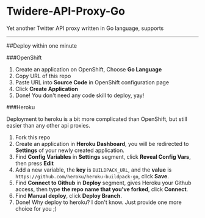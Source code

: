 # Twidere-API-Proxy-Go
Yet another Twitter API proxy written in Go language, supports

----

##Deploy within one minute


###OpenShift

1. Create an application on OpenShift, Choose **Go Language**
2. Copy URL of this repo
3. Paste URL into **Source Code** in OpenShift configuration page
4. Click **Create Application**
5. Done! You don't need any code skill to deploy, yay!


###Heroku

Deployment to heroku is a bit more complicated than OpenShift, but still easier than any other api proxies.

1. Fork this repo
2. Create an application in **Heroku Dashboard**, you will be redirected to **Settings** of your newly created application.
3. Find **Config Variables** in **Settings** segment, click **Reveal Config Vars**, then press **Edit**
4. Add a new variable, the **key** is ````BUILDPACK_URL````, and the **value** is ````https://github.com/heroku/heroku-buildpack-go````, click **Save**.
5. Find **Connect to Github** in **Deploy** segment, gives Heroku your Github access, then type **the repo name that you've forked**, click **Connect**.
6. Find **Manual deploy**, click **Deploy Branch**.
7. Done! Why deploy to heroku? I don't know. Just provide one more choice for you ;)